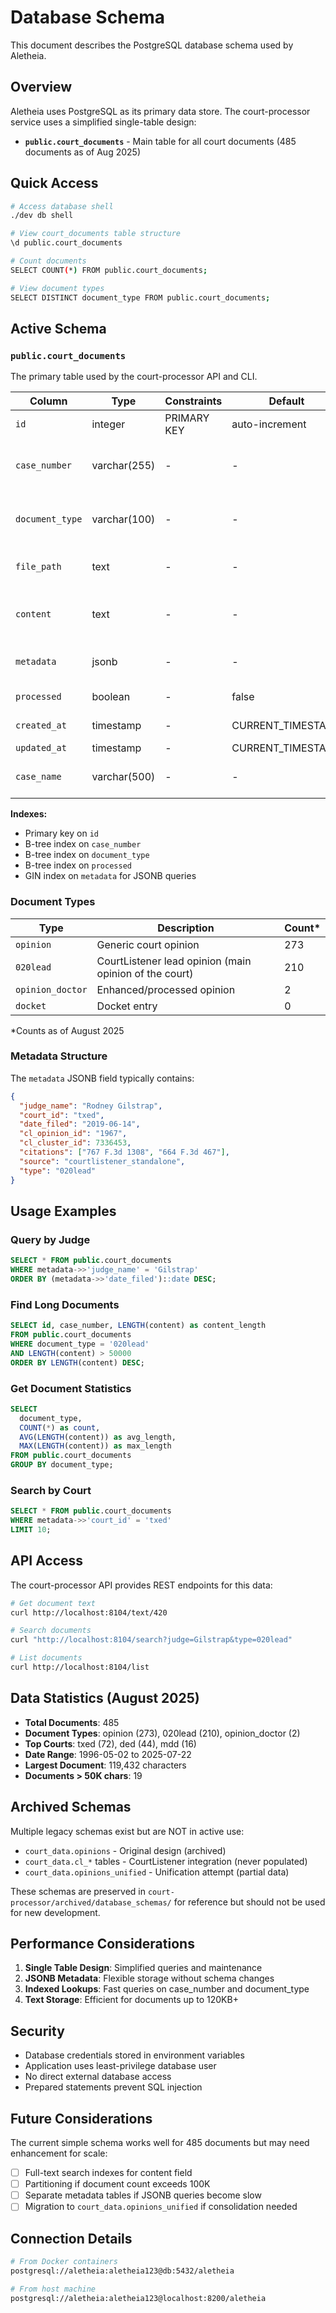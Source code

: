 # Database Schema

This document describes the PostgreSQL database schema used by Aletheia.

## Overview

Aletheia uses PostgreSQL as its primary data store. The court-processor service uses a simplified single-table design:

- **`public.court_documents`** - Main table for all court documents (485 documents as of Aug 2025)

## Quick Access

```bash
# Access database shell
./dev db shell

# View court_documents table structure
\d public.court_documents

# Count documents
SELECT COUNT(*) FROM public.court_documents;

# View document types
SELECT DISTINCT document_type FROM public.court_documents;
```

## Active Schema

### `public.court_documents`

The primary table used by the court-processor API and CLI.

| Column | Type | Constraints | Default | Description |
|--------|------|-------------|---------|-------------|
| `id` | integer | PRIMARY KEY | auto-increment | Unique identifier |
| `case_number` | varchar(255) | - | - | Case identifier (e.g., "2:17-CV-00141-JRG") |
| `document_type` | varchar(100) | - | - | Type: 'opinion', '020lead', 'opinion_doctor', 'docket' |
| `file_path` | text | - | - | Path to original file (if applicable) |
| `content` | text | - | - | Full document content (HTML/XML format) |
| `metadata` | jsonb | - | - | Flexible metadata storage |
| `processed` | boolean | - | false | Processing status flag |
| `created_at` | timestamp | - | CURRENT_TIMESTAMP | Record creation time |
| `updated_at` | timestamp | - | CURRENT_TIMESTAMP | Last update time |
| `case_name` | varchar(500) | - | - | Human-readable case name |

**Indexes:**
- Primary key on `id`
- B-tree index on `case_number`
- B-tree index on `document_type`
- B-tree index on `processed`
- GIN index on `metadata` for JSONB queries

### Document Types

| Type | Description | Count* |
|------|-------------|--------|
| `opinion` | Generic court opinion | 273 |
| `020lead` | CourtListener lead opinion (main opinion of the court) | 210 |
| `opinion_doctor` | Enhanced/processed opinion | 2 |
| `docket` | Docket entry | 0 |

*Counts as of August 2025

### Metadata Structure

The `metadata` JSONB field typically contains:

```json
{
  "judge_name": "Rodney Gilstrap",
  "court_id": "txed",
  "date_filed": "2019-06-14",
  "cl_opinion_id": "1967",
  "cl_cluster_id": 7336453,
  "citations": ["767 F.3d 1308", "664 F.3d 467"],
  "source": "courtlistener_standalone",
  "type": "020lead"
}
```

## Usage Examples

### Query by Judge

```sql
SELECT * FROM public.court_documents
WHERE metadata->>'judge_name' = 'Gilstrap'
ORDER BY (metadata->>'date_filed')::date DESC;
```

### Find Long Documents

```sql
SELECT id, case_number, LENGTH(content) as content_length
FROM public.court_documents
WHERE document_type = '020lead'
AND LENGTH(content) > 50000
ORDER BY LENGTH(content) DESC;
```

### Get Document Statistics

```sql
SELECT 
  document_type,
  COUNT(*) as count,
  AVG(LENGTH(content)) as avg_length,
  MAX(LENGTH(content)) as max_length
FROM public.court_documents
GROUP BY document_type;
```

### Search by Court

```sql
SELECT * FROM public.court_documents
WHERE metadata->>'court_id' = 'txed'
LIMIT 10;
```

## API Access

The court-processor API provides REST endpoints for this data:

```bash
# Get document text
curl http://localhost:8104/text/420

# Search documents
curl "http://localhost:8104/search?judge=Gilstrap&type=020lead"

# List documents
curl http://localhost:8104/list
```

## Data Statistics (August 2025)

- **Total Documents**: 485
- **Document Types**: opinion (273), 020lead (210), opinion_doctor (2)
- **Top Courts**: txed (72), ded (44), mdd (16)
- **Date Range**: 1996-05-02 to 2025-07-22
- **Largest Document**: 119,432 characters
- **Documents > 50K chars**: 19

## Archived Schemas

Multiple legacy schemas exist but are NOT in active use:

- `court_data.opinions` - Original design (archived)
- `court_data.cl_*` tables - CourtListener integration (never populated)
- `court_data.opinions_unified` - Unification attempt (partial data)

These schemas are preserved in `court-processor/archived/database_schemas/` for reference but should not be used for new development.

## Performance Considerations

1. **Single Table Design**: Simplified queries and maintenance
2. **JSONB Metadata**: Flexible storage without schema changes
3. **Indexed Lookups**: Fast queries on case_number and document_type
4. **Text Storage**: Efficient for documents up to 120KB+

## Security

- Database credentials stored in environment variables
- Application uses least-privilege database user
- No direct external database access
- Prepared statements prevent SQL injection

## Future Considerations

The current simple schema works well for 485 documents but may need enhancement for scale:

- [ ] Full-text search indexes for content field
- [ ] Partitioning if document count exceeds 100K
- [ ] Separate metadata tables if JSONB queries become slow
- [ ] Migration to `court_data.opinions_unified` if consolidation needed

## Connection Details

```bash
# From Docker containers
postgresql://aletheia:aletheia123@db:5432/aletheia

# From host machine
postgresql://aletheia:aletheia123@localhost:8200/aletheia
```